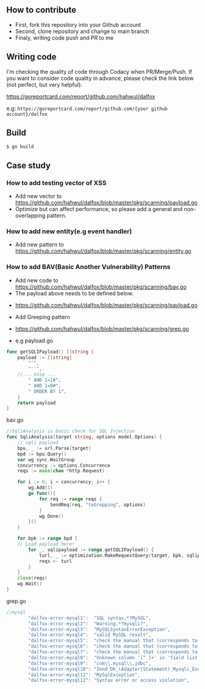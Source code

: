 ## How to contribute
- First, fork this repository into your Github account
- Second, clone repository and change to main branch
- Finaly, writing code push and PR to me

## Writing code
I'm checking the quality of code through Codacy when PR/Merge/Push. If you want to consider code quality in advance, please check the link below (not perfect, but very helpful).

https://goreportcard.com/report/github.com/hahwul/dalfox

e.g: `https://goreportcard.com/report/github.com/{your github account}/dalfox`

## Build
```
$ go build
```

## Case study
### How to add testing vector of XSS
- Add new vector to https://github.com/hahwul/dalfox/blob/master/pkg/scanning/payload.go
- Optimize but can affect performance, so please add a general and non-overlapping pattern.

### How to add new entity(e.g event handler)
- Add new pattern to https://github.com/hahwul/dalfox/blob/master/pkg/scanning/entity.go

### How to add BAV(Basic Another Vulnerability) Patterns
- Add new code to https://github.com/hahwul/dalfox/blob/master/pkg/scanning/bav.go
- The payload above needs to be defined below.
 + https://github.com/hahwul/dalfox/blob/master/pkg/scanning/payload.go
- Add Greeping pattern
 + https://github.com/hahwul/dalfox/blob/master/pkg/scanning/grep.go
- e.g
payload.go
```go
func getSQLIPayload() []string {
	payload := []string{
		"'",
		"''",
    //... snip ...
		" AND 1=1#",
		" AND 1=0#",
		" ORDER BY 1",
	}
	return payload
}
```

bav.go
```go
//SqliAnalysis is basic check for SQL Injection
func SqliAnalysis(target string, options model.Options) {
	// sqli payload
	bpu, _ := url.Parse(target)
	bpd := bpu.Query()
	var wg sync.WaitGroup
	concurrency := options.Concurrence
	reqs := make(chan *http.Request)

	for i := 0; i < concurrency; i++ {
		wg.Add(1)
		go func(){
			for req := range reqs {
				SendReq(req, "toGrepping", options)
			}
			wg.Done()
		}()
	}

	for bpk := range bpd {
    // Load payload here!
		for _, sqlipayload := range getSQLIPayload() {
			turl, _ := optimization.MakeRequestQuery(target, bpk, sqlipayload, "toGrepping", options)
			reqs <- turl
		}
	}
	close(reqs)
	wg.Wait()
}
```

grep.go
```go
//mysql
		"dalfox-error-mysql1":  "SQL syntax.*?MySQL",
		"dalfox-error-mysql2":  "Warning.*?mysqli?",
		"dalfox-error-mysql3":  "MySQLSyntaxErrorException",
		"dalfox-error-mysql4":  "valid MySQL result",
		"dalfox-error-mysql5":  "check the manual that (corresponds to|fits) your MySQL server version",
		"dalfox-error-mysql6":  "check the manual that (corresponds to|fits) your MariaDB server version",
		"dalfox-error-mysql7":  "check the manual that (corresponds to|fits) your Drizzle server version",
		"dalfox-error-mysql8":  "Unknown column '[^ ]+' in 'field list'",
		"dalfox-error-mysql9":  "com\\.mysql\\.jdbc",
		"dalfox-error-mysql10": "Zend_Db_(Adapter|Statement)_Mysqli_Exception",
		"dalfox-error-mysql11": "MySqlException",
		"dalfox-error-mysql12": "Syntax error or access violation",
```
